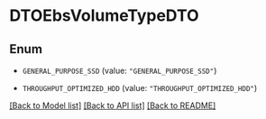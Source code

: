 # DTOEbsVolumeTypeDTO

## Enum


* `GENERAL_PURPOSE_SSD` (value: `"GENERAL_PURPOSE_SSD"`)

* `THROUGHPUT_OPTIMIZED_HDD` (value: `"THROUGHPUT_OPTIMIZED_HDD"`)


[[Back to Model list]](../README.md#documentation-for-models) [[Back to API list]](../README.md#documentation-for-api-endpoints) [[Back to README]](../README.md)


